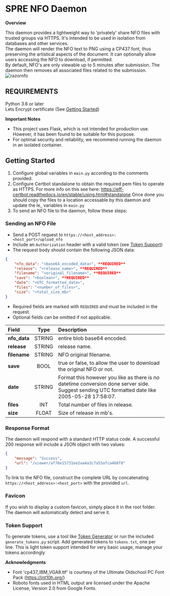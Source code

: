 
**SPRE NFO Daemon**
=====================================

**Overview**

This daemon provides a lightweight way to 'privately' share NFO files with trusted groups via HTTPS. It's intended to be used in isolation from databases and other services.\
The daemon will render the NFO text to PNG using a CP437 font, thus preserving the artistical aspects of the document. It can optionally allow users accessing the NFO to download, if permitted.\
By default, NFO's are only viewable up to 5 minutes after submission. The daemon then removes all associated files related to the submission.
![razornfo](https://github.com/user-attachments/assets/72aef8e8-4184-4a7e-a3ca-dcf634ce62ac)

**REQUIREMENTS**
-------------------
Python 3.6 or later\
Lets Encrypt certificate (See [Getting Started](#getting-started))

**Important Notes**

* This project uses Flask, which is not intended for production use. However, it has been found to be suitable for this purpose.
* For optimal security and reliability, we recommend running the daemon in an isolated container.

**Getting Started**
-------------------

1. Configure global variables in `main.py` according to the comments provided.
2. Configure Certbot standalone to obtain the required pem files to operate as HTTPS. For more info on this see here: https://eff-certbot.readthedocs.io/en/stable/using.html#standalone 
Once done you should copy the files to a location accessable by this daemon and update the le_ variables in `main.py` 
4. To send an NFO file to the daemon, follow these steps:

### Sending an NFO File

* Send a POST request to `https://<host_address>:<host_port>/upload_nfo`
* Include an `Authorization` header with a valid token (see [Token Support](#token-support))
* The request body should contain the following JSON data:
```json
{
    "nfo_data": "<base64_encoded_data>", **REQUIRED**
    "release": "<release_name>", **REQUIRED**
    "filename": "<original_filename>", **REQUIRED**
    "save": "<boolean>", **REQUIRED**
    "date": "<UTC_formatted_date>",
    "files": "<number_of_files>",
    "size": "<total_size_mb>"
}
```
* Required fields are marked with `REQUIRED` and must be included in the request.
* Optional fields can be omitted if not applicable.

| Field       | Type     | Description                                                            |
| :---------- | :------: | :--------------------------------------------------------------------- |
|**nfo_data** | STRING   | entire blob base64 encoded.                                            |
|**release**  | STRING   | release name.                                                          |
|**filename** | STRING   | NFO original filename.                                                 |
|**save**     | BOOL     | true or false, to allow the user to download the original NFO or not.  |
|**date**     | STRING   | Format this however you like as there is no datetime conversion done server side. Suggest sending UTC formatted date like 2005-05-28 17:58:07.|
|**files**    | INT      | Total number of files in release.|
|**size**     | FLOAT    | Size of release in mb's.|

### Response Format

The daemon will respond with a standard HTTP status code. A successful 200 response will include a JSON object with two values:

```json
{
    "message": "Success",
    "url": "/viewer/af76e15731ee2aa4a3c7a55afca4b8f8"
}
```
To link to the NFO file, construct the complete URL by concatenating `https://<host_address>:<host_port>` with the provided `url`.

### Favicon

If you wish to display a custom favicon, simply place it in the root folder. The daemon will automatically detect and serve it.

### Token Support

To generate tokens, use a tool like [Token Generator](https://it-tools.tech/token-generator) or run the included `generate_tokens.py` script. Add generated tokens to `tokens.txt`, one per line.
This is light token support intended for very basic usage, manage your tokens accordingly

**Acknowledgments**

* Font 'cp437_IBM_VGA8.ttf' is courtesy of the Ultimate Oldschool PC Font Pack (https://int10h.org/)
* Roboto fonts used in HTML output are licensed under the Apache License, Version 2.0 from Google Fonts.
